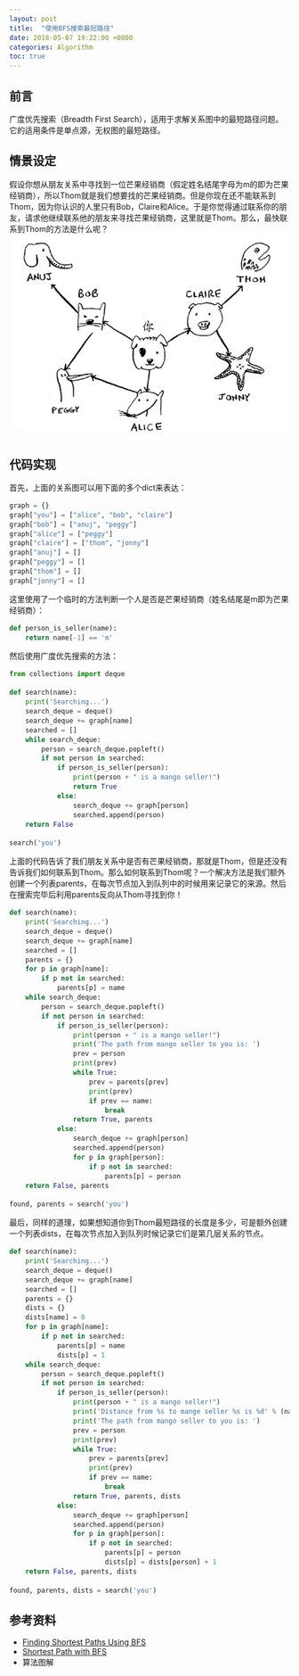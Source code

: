 ```yaml
---
layout: post
title:  "使用BFS搜索最短路径"
date: 2018-05-07 19:22:00 +0800
categories: Algorithm
toc: true
---
```


## 前言
广度优先搜索（Breadth First Search），适用于求解关系图中的最短路径问题。 它的适用条件是单点源，无权图的最短路径。

## 情景设定
假设你想从朋友关系中寻找到一位芒果经销商（假定姓名结尾字母为m的即为芒果经销商），所以Thom就是我们想要找的芒果经销商。但是你现在还不能联系到Thom，因为你认识的人里只有Bob，Claire和Alice。于是你觉得通过联系你的朋友，请求他继续联系他的朋友来寻找芒果经销商，这里就是Thom。那么，最快联系到Thom的方法是什么呢？
![graph](/assets/BFS/graph.png)
## 代码实现

首先，上面的关系图可以用下面的多个dict来表达：
```python
graph = {}
graph["you"] = ["alice", "bob", "claire"]
graph["bob"] = ["anuj", "peggy"]
graph["alice"] = ["peggy"]
graph["claire"] = ["thom", "jonny"]
graph["anuj"] = []
graph["peggy"] = []
graph["thom"] = []
graph["jonny"] = []
```
这里使用了一个临时的方法判断一个人是否是芒果经销商（姓名结尾是m即为芒果经销商）：
```python
def person_is_seller(name):
    return name[-1] == 'm'
```
然后使用广度优先搜索的方法：
```python
from collections import deque

def search(name):
    print('Searching...')
    search_deque = deque()
    search_deque += graph[name]
    searched = []
    while search_deque:
        person = search_deque.popleft()
        if not person in searched:
            if person_is_seller(person):
                print(person + " is a mango seller!")
                return True
            else:
                search_deque += graph[person]
                searched.append(person)
    return False

search('you')
```
上面的代码告诉了我们朋友关系中是否有芒果经销商，那就是Thom，但是还没有告诉我们如何联系到Thom。那么如何联系到Thom呢？一个解决方法是我们额外创建一个列表parents，在每次节点加入到队列中的时候用来记录它的来源。然后在搜索完毕后利用parents反向从Thom寻找到你！
```python
def search(name):
    print('Searching...')
    search_deque = deque()
    search_deque += graph[name]
    searched = []
    parents = {}
    for p in graph[name]:
        if p not in searched:
            parents[p] = name
    while search_deque:
        person = search_deque.popleft()
        if not person in searched:
            if person_is_seller(person):
                print(person + " is a mango seller!")
                print('The path from mango seller to you is: ')
                prev = person
                print(prev)
                while True:
                    prev = parents[prev]
                    print(prev)
                    if prev == name:
                        break
                return True, parents
            else:
                search_deque += graph[person]
                searched.append(person)
                for p in graph[person]:
                    if p not in searched:
                        parents[p] = person
    return False, parents

found, parents = search('you')
```
最后，同样的道理，如果想知道你到Thom最短路径的长度是多少，可是额外创建一个列表dists，在每次节点加入到队列时候记录它们是第几层关系的节点。
```python
def search(name):
    print('Searching...')
    search_deque = deque()
    search_deque += graph[name]
    searched = []
    parents = {}
    dists = {}
    dists[name] = 0
    for p in graph[name]:
        if p not in searched:
            parents[p] = name
            dists[p] = 1
    while search_deque:
        person = search_deque.popleft()
        if not person in searched:
            if person_is_seller(person):
                print(person + " is a mango seller!")
                print('Distance from %s to mange seller %s is %d' % (name, person, dists[person]))
                print('The path from mango seller to you is: ')
                prev = person
                print(prev)
                while True:
                    prev = parents[prev]
                    print(prev)
                    if prev == name:
                        break
                return True, parents, dists
            else:
                search_deque += graph[person]
                searched.append(person)
                for p in graph[person]:
                    if p not in searched:
                        parents[p] = person
                        dists[p] = dists[person] + 1
    return False, parents, dists

found, parents, dists = search('you')
```


## 参考资料
* [Finding Shortest Paths Using BFS](https://www.eecs.yorku.ca/course_archive/2006-07/W/2011/Notes/BFS_part2.pdf)
* [Shortest Path with BFS](https://www.coursera.org/learn/advanced-data-structures/lecture/ltDY0/core-shortest-path-with-bfs)
* 算法图解